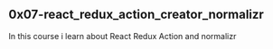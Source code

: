 ##  0x07-react_redux_action_creator_normalizr
In this course i learn about React Redux Action and normalizr
